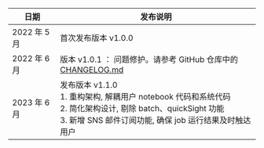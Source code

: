| 日期         | 发布说明                                                                                                                                                                         |
| ------------ | -------------------------------------------------------------------------------------------------------------------------------------------------------------------------------- |
| 2022 年 5 月 | 首次发布版本 v1.0.0                                                                                                                                                              |
| 2022 年 6 月 | 版本 v1.0.1 ： 问题修护。请参考 GitHub 仓库中的[CHANGELOG.md](https://github.com/awslabs/quantum-computing-exploration-for-drug-discovery-on-aws/blob/main/CHANGELOG.md)         |
| 2023 年 6 月 | 发布版本 v1.1.0 <br> 1. 重构架构, 解耦用户 notebook 代码和系统代码 <br> 2. 简化架构设计, 剔除 batch、quickSight 功能<br> 3. 新增 SNS 邮件订阅功能, 确保 job 运行结果及时触达用户 |
